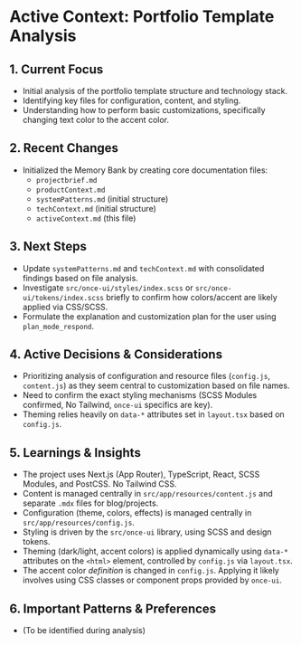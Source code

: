 # Active Context: Portfolio Template Analysis

## 1. Current Focus

*   Initial analysis of the portfolio template structure and technology stack.
*   Identifying key files for configuration, content, and styling.
*   Understanding how to perform basic customizations, specifically changing text color to the accent color.

## 2. Recent Changes

*   Initialized the Memory Bank by creating core documentation files:
    *   `projectbrief.md`
    *   `productContext.md`
    *   `systemPatterns.md` (initial structure)
    *   `techContext.md` (initial structure)
    *   `activeContext.md` (this file)

## 3. Next Steps

*   Update `systemPatterns.md` and `techContext.md` with consolidated findings based on file analysis.
*   Investigate `src/once-ui/styles/index.scss` or `src/once-ui/tokens/index.scss` briefly to confirm how colors/accent are likely applied via CSS/SCSS.
*   Formulate the explanation and customization plan for the user using `plan_mode_respond`.

## 4. Active Decisions & Considerations

*   Prioritizing analysis of configuration and resource files (`config.js`, `content.js`) as they seem central to customization based on file names.
*   Need to confirm the exact styling mechanisms (SCSS Modules confirmed, No Tailwind, `once-ui` specifics are key).
*   Theming relies heavily on `data-*` attributes set in `layout.tsx` based on `config.js`.

## 5. Learnings & Insights

*   The project uses Next.js (App Router), TypeScript, React, SCSS Modules, and PostCSS. No Tailwind CSS.
*   Content is managed centrally in `src/app/resources/content.js` and separate `.mdx` files for blog/projects.
*   Configuration (theme, colors, effects) is managed centrally in `src/app/resources/config.js`.
*   Styling is driven by the `src/once-ui` library, using SCSS and design tokens.
*   Theming (dark/light, accent colors) is applied dynamically using `data-*` attributes on the `<html>` element, controlled by `config.js` via `layout.tsx`.
*   The accent color *definition* is changed in `config.js`. Applying it likely involves using CSS classes or component props provided by `once-ui`.

## 6. Important Patterns & Preferences

*   (To be identified during analysis)
